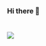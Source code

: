 ### Hi there 👋
# ![](https://github-readme-stats.vercel.app/api?username=rm-wu&count_private=true&show_icons=true&hide_rank=false&hide_border=true&include_all_commits=true&theme=default)

<!--
**rm-wu/rm-wu** is a ✨ _special_ ✨ repository because its `README.md` (this file) appears on your GitHub profile.

Here are some ideas to get you started:

- 🔭 I’m currently working on ...
- 🌱 I’m currently learning ...
- 👯 I’m looking to collaborate on ...
- 🤔 I’m looking for help with ...
- 💬 Ask me about ...
- 📫 How to reach me: ...
- 😄 Pronouns: ...
- ⚡ Fun fact: ...
-->
